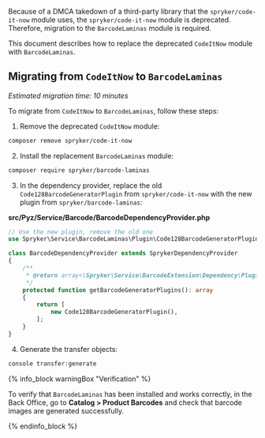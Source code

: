 

Because of a DMCA takedown of a third-party library that the `spryker/code-it-now` module uses, the `spryker/code-it-now` module is deprecated. Therefore, migration to the `BarcodeLaminas` module is required.

This document describes how to replace the deprecated `CodeItNow` module with `BarcodeLaminas`.

## Migrating from `CodeItNow` to `BarcodeLaminas`

*Estimated migration time: 10 minutes*

To migrate from `CodeItNow` to `BarcodeLaminas`, follow these steps:

1. Remove the deprecated `CodeItNow` module:
```bash
composer remove spryker/code-it-now
```

2. Install the replacement `BarcodeLaminas` module:
```bash
composer require spryker/barcode-laminas
```

3. In the dependency provider, replace the old `Code128BarcodeGeneratorPlugin` from `spryker/code-it-now` with the new plugin from `spryker/barcode-laminas`:

**src/Pyz/Service/Barcode/BarcodeDependencyProvider.php**

```php
// Use the new plugin, remove the old one
use Spryker\Service\BarcodeLaminas\Plugin\Code128BarcodeGeneratorPlugin;

class BarcodeDependencyProvider extends SprykerDependencyProvider
{
    /**
     * @return array<\Spryker\Service\BarcodeExtension\Dependency\Plugin\BarcodeGeneratorPluginInterface>
     */
    protected function getBarcodeGeneratorPlugins(): array
    {
        return [
            new Code128BarcodeGeneratorPlugin(),
        ];
    }
}
```

4. Generate the transfer objects:

```bash
console transfer:generate
```

{% info_block warningBox "Verification" %}

To verify that `BarcodeLaminas` has been installed and works correctly, in the Back Office, go to **Catalog&nbsp;<span aria-label="and then">></span> Product Barcodes** and check that barcode images are generated successfully.   

{% endinfo_block %}
